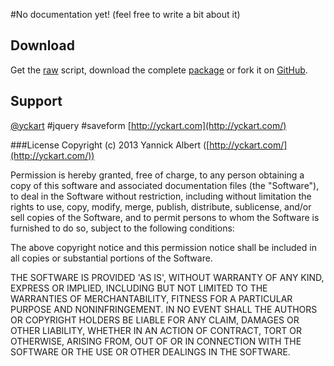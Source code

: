 #No documentation yet!
(feel free to write a bit about it)

## Download
 Get the [raw](https://raw.github.com/yckart/jquery.saveform.js/master/jquery.saveform.js) script, download the complete [package](https://github.com/yckart/jquery.saveform.js/zipball/master) or fork it on [GitHub](https://github.com/yckart/jquery.saveform.js/).

## Support

 [@yckart](http://twitter.com/yckart) #jquery #saveform
 [http://yckart.com](http://yckart.com/)


###License
Copyright (c) 2013 Yannick Albert ([http://yckart.com/](http://yckart.com/))

Permission is hereby granted, free of charge, to any person obtaining a copy of this software and associated documentation files (the "Software"), to deal in the Software without restriction, including without limitation the rights to use, copy, modify, merge, publish, distribute, sublicense, and/or sell copies of the Software, and to permit persons to whom the Software is furnished to do so, subject to the following conditions:

The above copyright notice and this permission notice shall be included in all copies or substantial portions of the Software.

THE SOFTWARE IS PROVIDED 'AS IS', WITHOUT WARRANTY OF ANY KIND, EXPRESS OR IMPLIED, INCLUDING BUT NOT LIMITED TO THE WARRANTIES OF MERCHANTABILITY, FITNESS FOR A PARTICULAR PURPOSE AND NONINFRINGEMENT. IN NO EVENT SHALL THE AUTHORS OR COPYRIGHT HOLDERS BE LIABLE FOR ANY CLAIM, DAMAGES OR OTHER LIABILITY, WHETHER IN AN ACTION OF CONTRACT, TORT OR OTHERWISE, ARISING FROM, OUT OF OR IN CONNECTION WITH THE SOFTWARE OR THE USE OR OTHER DEALINGS IN THE SOFTWARE.